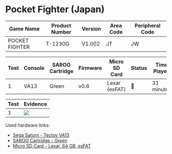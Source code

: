 # Pocket Fighter (Japan)

| Game Name      | Product Number | Version | Area Code | Peripheral Code |
| -------------- | -------------- | ------- | --------- | --------------- |
| POCKET FIGHTER | T-1230G        | V1.002  | JT        | JW              |

| Test | Console | SAROO Cartridge | Firmware | Micro SD Card | Status | Time Played |
| ---- | ------- | --------------- | -------- | ------------- | ------ | ----------- |
| 1    | VA13    | Green           | v0.6     | Lexar (exFAT) | :100:  | 31 minutes  |

| Test | Evidence                                                                                         |
| ---- | ------------------------------------------------------------------------------------------------ |
| 1    | [![](https://img.youtube.com/vi/pzZ_Wj9t2dA/0.jpg)](https://www.youtube.com/watch?v=pzZ_Wj9t2dA) |

Used hardware links:

- [Sega Saturn - Tectoy VA13](../../../../Info/Consoles/VA13/README.md)
- [SAROO Cartridge - Green](../../../../Info/Cartridges/RetroGameParadiseStore/1.32F/README.md)
- [Micro SD Card - Lexar, 64 GB, exFAT](../../../../Info/SdCards/Lexar/64GB/exfat/README.md)
